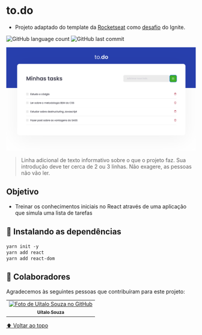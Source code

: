 # to.do

- Projeto adaptado do template da [Rocketseat](https://github.com/rocketseat-education) como [desafio](https://github.com/rocketseat-education/ignite-template-reactjs-conceitos-do-react) do Ignite.

<!---Esses são exemplos. Veja https://shields.io para outras pessoas ou para personalizar este conjunto de escudos. Você pode querer incluir dependências, status do projeto e informações de licença aqui--->

![GitHub language count](https://img.shields.io/github/languages/count/uitalorss/desafio-01-ignite)
![GitHub last commit](https://img.shields.io/github/last-commit/uitalorss/desafio-01-ignite)

<img src="./src/img/capa-projeto.png" alt="exemplo imagem">

> Linha adicional de texto informativo sobre o que o projeto faz. Sua introdução deve ter cerca de 2 ou 3 linhas. Não exagere, as pessoas não vão ler.

## Objetivo

- Treinar os conhecimentos iniciais no React através de uma aplicação que simula uma lista de tarefas

## 🚀 Instalando as dependências

```
yarn init -y
yarn add react
yarn add react-dom
```

## 🤝 Colaboradores

Agradecemos às seguintes pessoas que contribuíram para este projeto:

<table>
  <tr>
    <td align="center">
      <a href="">
        <img src="https://avatars.githubusercontent.com/u/15834173" width="100px;" alt="Foto de Uítalo Souza no GitHub"/><br>
        <sub>
          <b>Uítalo Souza</b>
        </sub>
      </a>
    </td>
</table>

[⬆ Voltar ao topo](#nome-do-projeto)<br>
